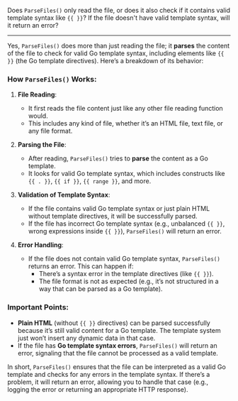 Does `ParseFiles()` only read the file, or does it also check if it contains valid template syntax like `{{ }}`? If the file doesn't have valid template syntax, will it return an error?

---

Yes, `ParseFiles()` does more than just reading the file; it **parses** the content of the file to check for valid Go template syntax, including elements like `{{ }}` (the Go template directives). Here’s a breakdown of its behavior:

### How `ParseFiles()` Works:
1. **File Reading**:
   - It first reads the file content just like any other file reading function would.
   - This includes any kind of file, whether it’s an HTML file, text file, or any file format.

2. **Parsing the File**:
   - After reading, `ParseFiles()` tries to **parse** the content as a Go template.
   - It looks for valid Go template syntax, which includes constructs like `{{ . }}`, `{{ if }}`, `{{ range }}`, and more.

3. **Validation of Template Syntax**:
   - If the file contains valid Go template syntax or just plain HTML without template directives, it will be successfully parsed.
   - If the file has incorrect Go template syntax (e.g., unbalanced `{{ }}`, wrong expressions inside `{{ }}`), `ParseFiles()` will return an error.

4. **Error Handling**:
   - If the file does not contain valid Go template syntax, `ParseFiles()` returns an error. This can happen if:
     - There’s a syntax error in the template directives (like `{{ }}`).
     - The file format is not as expected (e.g., it’s not structured in a way that can be parsed as a Go template).

### Important Points:
- **Plain HTML** (without `{{ }}` directives) can be parsed successfully because it’s still valid content for a Go template. The template system just won’t insert any dynamic data in that case.
- If the file has **Go template syntax errors**, `ParseFiles()` will return an error, signaling that the file cannot be processed as a valid template.

In short, `ParseFiles()` ensures that the file can be interpreted as a valid Go template and checks for any errors in the template syntax. If there’s a problem, it will return an error, allowing you to handle that case (e.g., logging the error or returning an appropriate HTTP response).